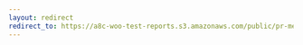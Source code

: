 ```yaml
---
layout: redirect
redirect_to: https://a8c-woo-test-reports.s3.amazonaws.com/public/pr-merge/37373/e2e/index.html
---
```

